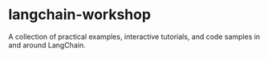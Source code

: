 # langchain-workshop
A collection of practical examples, interactive tutorials, and code samples in and around LangChain.
